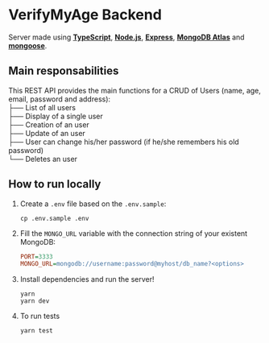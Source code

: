 # VerifyMyAge Backend

Server made using [**TypeScript**](https://www.typescriptlang.org/), [**Node.js**](https://nodejs.org/), [**Express**](https://expressjs.com/), [**MongoDB Atlas**](https://www.mongodb.com/cloud/atlas) and [**mongoose**](https://mongoosejs.com/).

## Main responsabilities

This REST API provides the main functions for a CRUD of Users (name, age, email, password and address):<br/>
├── List of all users<br/>
├── Display of a single user<br/>
├── Creation of an user<br/>
├── Update of an user<br/>
├── User can change his/her password (if he/she remembers his old password)<br/>
└── Deletes an user

## How to run locally

1. Create a `.env` file based on the `.env.sample`:

	```
	cp .env.sample .env
	```

1. Fill the `MONGO_URL` variable with the connection string of your existent MongoDB:

	```ini
	PORT=3333
	MONGO_URL=mongodb://username:password@myhost/db_name?<options>
	```

1. Install dependencies and run the server!
	```
	yarn
	yarn dev
	```

1. To run tests

	```
	yarn test
	```

